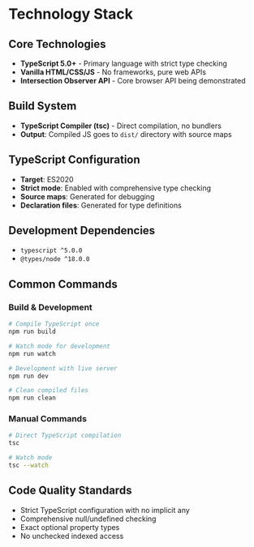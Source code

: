 # Technology Stack

## Core Technologies
- **TypeScript 5.0+** - Primary language with strict type checking
- **Vanilla HTML/CSS/JS** - No frameworks, pure web APIs
- **Intersection Observer API** - Core browser API being demonstrated

## Build System
- **TypeScript Compiler (tsc)** - Direct compilation, no bundlers
- **Output**: Compiled JS goes to `dist/` directory with source maps

## TypeScript Configuration
- **Target**: ES2020
- **Strict mode**: Enabled with comprehensive type checking
- **Source maps**: Generated for debugging
- **Declaration files**: Generated for type definitions

## Development Dependencies
- `typescript ^5.0.0`
- `@types/node ^18.0.0`

## Common Commands

### Build & Development
```bash
# Compile TypeScript once
npm run build

# Watch mode for development
npm run watch

# Development with live server
npm run dev

# Clean compiled files
npm run clean
```

### Manual Commands
```bash
# Direct TypeScript compilation
tsc

# Watch mode
tsc --watch
```

## Code Quality Standards
- Strict TypeScript configuration with no implicit any
- Comprehensive null/undefined checking
- Exact optional property types
- No unchecked indexed access